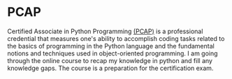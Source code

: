 # PCAP
Certified Associate in Python Programming [(PCAP)](https://pythoninstitute.org/certification/pcap-certification-associate/) is a professional credential that measures one's ability to accomplish coding tasks related to the basics of programming in the Python language and the fundamental notions and techniques used in object-oriented programming. I am going through the online course to recap my knowledge in python and fill any knowledge gaps. The course is a preparation for the certification exam.
